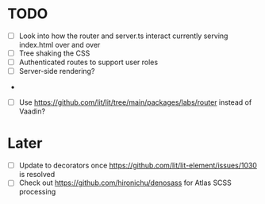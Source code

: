 # TODO

- [ ] Look into how the router and server.ts interact
      currently serving index.html over and over
- [ ] Tree shaking the CSS
- [ ] Authenticated routes to support user roles
- [ ] Server-side rendering?
- 
- [ ] Use https://github.com/lit/lit/tree/main/packages/labs/router instead of Vaadin?
# Later

- [ ] Update to decorators once https://github.com/lit/lit-element/issues/1030 is resolved
- [ ] Check out https://github.com/hironichu/denosass for Atlas SCSS processing